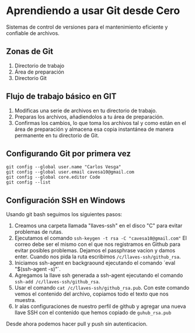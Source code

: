 # Aprendiendo a usar Git desde Cero
Sistemas de control de versiones para el mantenimiento eficiente y confiable de archivos.

## Zonas de Git
1. Directorio de trabajo
2. Área de preparación
3. Directorio Git

## Flujo de trabajo básico en GIT
1. Modificas una serie de archivos en tu directorio de trabajo.
2. Preparas los archivos, añadiendolos a tu área de preparación.
3. Confirmas los cambios, lo que toma los archivos tal y como están en el área de preparación y almacena esa copia instantánea de manera permanente en tu directorio de Git.

## Configurando Git por primera vez
```
git config --global user.name "Carlos Vesga"
git config --global user.email cavesa10@gmail.com
git config --global core.editor Code
git config --list
```

## Configuración SSH en Windows
Usando git bash seguimos los siguientes pasos:

1. Creamos  una carpeta llamada "llaves-ssh" en el disco "C" para evitar problemas de rutas.
2. Ejecutamos el comando `ssh-keygen -t rsa -C "cavesa10@gmail.com"` El correo debe ser el mismo con el que nos registramos en Github para evitar posibles problemas. Dejamos el passphrase vacion y damos enter. Cuando nos pida la ruta escribimos `/c/llaves-ssh/github_rsa`.
3. Iniciamos ssh-agent en backgraound ejecutando el comando ´eval "$(ssh-agent -s)"´.
4. Agregamos la llave ssh generada a ssh-agent ejecutando el comando `ssh-add /c/llaves-ssh/github_rsa`.
5. Usar el comando `cat /c/llaves-ssh/github_rsa.pub`. Con este comando vemos el contenido del archivo, copiamos todo el texto que nos muestra.
6. Ir alas configuraciones de nuestro perfil de github y agregar una nueva llave SSH con el contenido que hemos copiado de `guhub_rsa.pub`

Desde ahora podemos hacer pull y push sin autenticacion.
